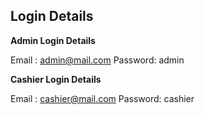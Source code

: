 ## Login Details

**Admin Login Details**

Email	: admin@mail.com
Password: admin

**Cashier Login Details**

Email	: cashier@mail.com
Password: cashier


